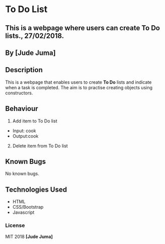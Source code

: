 # To Do List

## This is a webpage where users can create **To Do** lists., 27/02/2018.

## By **[Jude Juma]**

## Description
This is a webpage that enables users to create **To Do** lists and indicate when a task is completed. The aim is to practise creating objects using constructors.

## Behaviour
1. Add item to To Do list
- Input: cook
- Output:cook

2. Delete item from To Do list
## Known Bugs

No known bugs.

## Technologies Used

* HTML
* CSS/Bootstrap
* Javascript

### License

MIT 2018 **[Jude Juma]**
